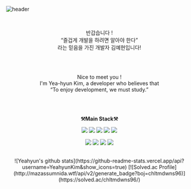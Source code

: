 ![header](https://capsule-render.vercel.app/api?type=waving&color=B8AC9A&height=300&section=header&desc=yeahyun%20Github%20Profile&descAlignY=75&descAlign=60&text=Welcome!&fontColor=ffffff&fontSize=70)

<br>

<p align="center">
    반갑습니다 !<br>
    “즐겁게 개발을 하려면 알아야 한다” <br>
    라는 믿음을 가진 개발자 김예현입니다! <br><br>
</p>

<br>

<p align="center">
  Nice to meet you ! <br>
  I'm Yea-hyun Kim, a developer who believes that <br>
  “To enjoy development, we must study.” <br><br>
</p>

<br>

<p align="center">
    <Strong>⚒️Main Stack⚒️</Strong><br>
</p>
<p align="center" display="inline-block">
  
<img src="https://img.shields.io/badge/HTML5-E34F26?style=for-the-badge&logo=html5&logoColor=white">
<img src="https://img.shields.io/badge/CSS3-1572B6?style=for-the-badge&logo=css3&logoColor=white">
<img src="https://img.shields.io/badge/JavaScript-F7DF1E?style=for-the-badge&logo=JavaScript&logoColor=white">
<img src="https://img.shields.io/badge/React-20232A?style=for-the-badge&logo=react&logoColor=61DAFB">
<img src="https://img.shields.io/badge/Swift-FA7343?style=for-the-badge&logo=swift&logoColor=white">

</p>
<p align="center" display="inline-block">
<img src="https://img.shields.io/badge/Ruby-CC342D?style=for-the-badge&logo=ruby&logoColor=white">
<img src="https://img.shields.io/badge/Java-ED8B00?style=for-the-badge&logo=openjdk&logoColor=white">
<img src="https://img.shields.io/badge/Spring-6DB33F?style=for-the-badge&logo=spring&logoColor=white">
<img src="https://img.shields.io/badge/MySQL-00000F?style=for-the-badge&logo=mysql&logoColor=white">
</p>

<br>
<div align="center">
![Yeahyun's github stats](https://github-readme-stats.vercel.app/api?username=YeahyunKim&show_icons=true)
[![Solved.ac Profile](http://mazassumnida.wtf/api/v2/generate_badge?boj=chltmdwns96)](https://solved.ac/chltmdwns96/)
</div>
